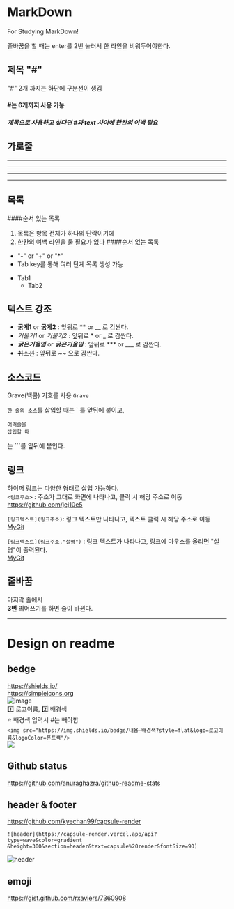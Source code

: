 # MarkDown
For Studying MarkDown!


줄바꿈을 할 때는 enter를 2번 눌러서 한 라인을 비워두어야한다.

## 제목 "#"
"#" 2개 까지는 하단에 구분선이 생김
#### #는 6개까지 사용 가능
##### 제목으로 사용하고 싶다면 #과 text 사이에 한칸의 여백 필요

## 가로줄
---
- - -
***
* * *

## 목록
####순서 있는 목록
1. 목록은 항목 전체가 하나의 단락이기에
2. 한칸의 여백 라인을 둘 필요가 없다
####순서 없는 목록
 - "-" or "+" or "*"
 - Tab key를 통해 여러 단계 목록 생성 가능
  + Tab1
    * Tab2

## 텍스트 강조
- **굵게1** or __굵게2__ : 앞뒤로 ** or __ 로 감싼다.
-  *기울기1* or _기울기2_ : 앞뒤로 * or _ 로 감싼다.
- ***굵은기울임*** or ___굵은기울임___ : 앞뒤로 *** or ___ 로 감싼다.
- ~~취소선~~ : 앞뒤로 ~~ 으로 감싼다.

## 소스코드
Grave(백콤) 기호를 사용 `Grave`   

`한 줄의 소스`를 삽입할 때는 ` 를 앞뒤에 붙이고, 
```rl
여러줄을 
삽입할 때
```    
는 ```를 앞뒤에 붙인다.

## 링크
하이퍼 링크는 다양한 형태로 삽입 가능하다.   
`<링크주소>` : 주소가 그대로 화면에 나타나고, 클릭 시 해당 주소로 이동   
<https://github.com/jej10e5>   

`[링크텍스트](링크주소)`: 링크 텍스트만 나타나고, 텍스트 클릭 시 해당 주소로 이동   
[MyGit](https://github.com/jej10e5)   

`[링크텍스트](링크주소,"설명")` : 링크 텍스트가 나타나고, 링크에 마우스를 올리면 "설명"이 출력된다.   
[MyGit](https://github.com/jej10e5, "내 깃허브 주소")   
    
## 줄바꿈
마지막 줄에서    
**3번** 띄어쓰기를 하면 줄이 바뀐다.

---
# Design on readme

## bedge
<https://shields.io/>   
<https://simpleicons.org>  
![image](https://user-images.githubusercontent.com/61136630/192518625-accd1e8b-ab96-422c-ba6e-ce48704d4f15.png)    
 :one: 로고이름, :two: 배경색   
:star: 배경색 입력시 #는 빼야함   
`<img src="https://img.shields.io/badge/내용-배경색?style=flat&logo=로고이름&logoColor=폰트색"/>`   
<img src="https://img.shields.io/badge/인스타-E4405F?style=flat&logo=Instagram&logoColor=white"/>

## Github status
<https://github.com/anuraghazra/github-readme-stats>   

## header & footer
<https://github.com/kyechan99/capsule-render>
```
![header](https://capsule-render.vercel.app/api?type=wave&color=gradient &height=300&section=header&text=capsule%20render&fontSize=90)
```
![header](https://capsule-render.vercel.app/api?type=wave&color=gradient&height=300&section=header&text=capsule%20render&fontSize=90)

## emoji
<https://gist.github.com/rxaviers/7360908>
